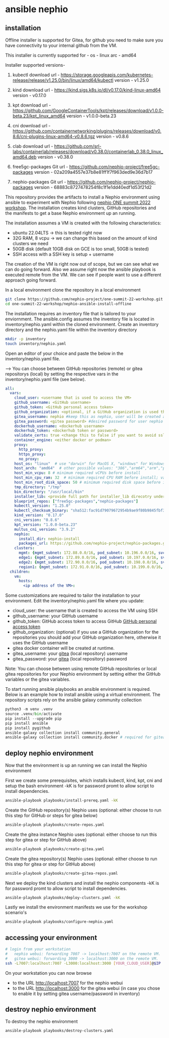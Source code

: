 # ansible nephio

## installation

Offline installer is supported for Gitea, for github you need to make sure you have connectivity to your internal github from the VM.

This installer is currently supported for - 
os - linux
arc - amd64

Installer supported versions-
1. kubectl
download url - https://storage.googleapis.com/kubernetes-release/release/v1.25.0/bin/linux/amd64/kubectl
version - v1.25.0

2. kind
download url - https://kind.sigs.k8s.io/dl/v0.17.0/kind-linux-amd64
version - v0.17.0

3. kpt
download url - https://github.com/GoogleContainerTools/kpt/releases/download/v1.0.0-beta.23/kpt_linux_amd64
version - v1.0.0-beta.23 

4. cni
download url - https://github.com/containernetworking/plugins/releases/download/v0.8.6/cni-plugins-linux-amd64-v0.8.6.tgz
version - v0.8.6

5. clab
download url -  https://github.com/srl-labs/containerlab/releases/download/v0.38.0/containerlab_0.38.0_linux_amd64.deb
version - v0.38.0

6. free5gc-packages
Git url - https://github.com/nephio-project/free5gc-packages
version - 02a209a4557e37b8e81ff1f7f963ded9e36d7b17

7. nephio-packages
Git url - https://github.com/nephio-project/nephio-packages
version - 68883c8727478254f8c1f1e1dd40edf1d53f21d2



This repository provides the artifacts to install a Nephio environment using ansible to experiment with Nephio following [nephio ONE summit 2022 workshop](https://github.com/nephio-project/one-summit-22-workshop). The installation creates kind clusters, GitHub repositories and the manifests to get a base Nephio environment up an running.

The installation assumes a VM is created with the following characteristics:

- ubuntu 22.04LTS -> this is tested right now
- 32G RAM, 8 vcpu -> we can change this based on the amount of kind clusters we need
- 50GB disk (default 10GB disk on GCE is too small, 50GB is tested)
- SSH access with a SSH key is setup + username

The creation of the VM is right now out of scope, but we can see what we can do going forward.
Also we assume right now the ansible playbook is executed remote from the VM. We can see if people want to use a different approach going forward.

In a local environment clone the repository in a local environment

```bash
git clone https://github.com/nephio-project/one-summit-22-workshop.git
cd one-summit-22-workshop/nephio-ansible-install-offline
```

The installation requires an inventory file that is tailored to your enviornment. The ansible.config assumes the inventory file is located in inventory/nephio.yaml within the cloned environment. Create an inventory directory and the nephio.yaml file within the inventory directory

```bash
mkdir -p inventory
touch inventory/nephio.yaml
```

Open an editor of your choice and paste the below in the inventory/nephio.yaml file.

--> You can choose between GitHub repositories (remote) or gitea repositorys (local) by setting the respective vars in the inventory/nephio.yaml file (see below).

```yaml
all:
  vars:
    cloud_user: <username that is used to access the VM>
    github_username: <GitHub username>
    github_token: <GitHub personal access token>
    github_organization: <optional, if a GitHub organization is used this should be filled out with the GitHub organization>
    gitea_username: nephio #keep this as nephio, user will be created at runtime
    gitea_password: <gitea password> #desired password for user nephio
    dockerhub_username: <dockerhub username>
    dockerhub_token: <dockerhub token or password>
    validate_certs: true <change this to false if you want to avoid ssl/tls check>
    container_engine: <either docker or podman>
    proxy:
      http_proxy: 
      https_proxy:
      no_proxy:
    host_os: "linux"  # use "darwin" for MacOS X, "windows" for Windows
    host_arch: "amd64"  # other possible values: "386","arm64","arm","ppc64le","s390x"
    host_min_vcpu: 8 # minimum required vCPUs before install
    host_min_cpu_ram: 32  # minimum required CPU RAM before install; value in GB
    host_min_root_disk_space: 50 # minimum required disk space before install; value in GB
    tmp_directory: "/tmp"
    bin_directory: "/usr/local/bin"
    installer_lib: <provide full path for installer_lib direcotry under nephio-ansible-install-offline>
    blueprint_repos: ["free5gc-packages","nephio-packages"]
    kubectl_version: "1.25.0"
    kubectl_checksum_binary: "sha512:fac91d79079672954b9ae9f80b9845fbf373e1c4d3663a84cc1538f89bf70cb85faee1bcd01b6263449f4a2995e7117e1c85ed8e5f137732650e8635b4ecee09"
    kind_version: "0.17.0"
    cni_version: "0.8.6"
    kpt_version: "1.0.0-beta.23"
    multus_cni_version: "3.9.2"
    nephio:
      install_dir: nephio-install
      packages_url: https://github.com/nephio-project/nephio-packages.git
    clusters:
      mgmt: {mgmt_subnet: 172.88.0.0/16, pod_subnet: 10.196.0.0/16, svc_subnet: 10.96.0.0/16}
      edge1: {mgmt_subnet: 172.89.0.0/16, pod_subnet: 10.197.0.0/16, svc_subnet: 10.97.0.0/16}
      edge2: {mgmt_subnet: 172.90.0.0/16, pod_subnet: 10.198.0.0/16, svc_subnet: 10.98.0.0/16}
      region1: {mgmt_subnet: 172.91.0.0/16, pod_subnet: 10.199.0.0/16, svc_subnet: 10.99.0.0/16}
  children:
    vm:
      hosts:
        <ip address of the VM>:
```

Some customizations are required to tailor the installation to your environment. Edit the inventory/nephio.yaml file where you update:

- cloud_user: the username that is created to access the VM using SSH
- github_username: your GitHub username
- github_token: GitHub access token to access GitHub [GitHub personal access token](https://docs.github.com/en/enterprise-server@3.4/authentication/keeping-your-account-and-data-secure/creating-a-personal-access-token)
- github_organization: (optional) if you use a GitHub organization for the repositories you should add your GitHub organization here, otherwise it uses the GitHub username
- gitea docker container will be created at runtime.
- gitea_username: your [gitea](https://gitea.io) (local repository) username
- gitea_password: your [gitea](https://gitea.io) (local repository) password

Note: You can choose between using remote GitHub repositories or local gitea repositories for your Nephio environment by setting either the GitHub variables or the gitea variables.

To start running ansible playbooks an ansible environment is required. Below is an example how to install ansible using a virtual environment. The repository scripts rely on the ansible galaxy community collection

```python
python3 -m venv .venv
source .venv/bin/activate
pip install --upgrade pip
pip install ansible
pip install pygithub
ansible-galaxy collection install community.general
ansible-galaxy collection install community.docker # required for gitea
```

## deploy nephio environment

Now that the environment is up an running we can install the Nephio environment

First we create some prerequisites, which installs kubectl, kind, kpt, cni and setup the bash environment
-kK is for password promt to allow script to install dependencies.

```bash
ansible-playbook playbooks/install-prereq.yaml -kK
```

Create the GitHub repository(s) Nephio uses (optional: either choose to run this step for GitHub or steps for gitea below)

```bash
ansible-playbook playbooks/create-repos.yaml
```

Create the gitea instance Nephio uses (optional: either choose to run this step for gitea or step for GitHub above)

```bash
ansible-playbook playbooks/create-gitea.yaml
```

Create the gitea repository(s) Nephio uses (optional: either choose to run this step for gitea or step for GitHub above)

```bash
ansible-playbook playbooks/create-gitea-repos.yaml
```

Next we deploy the kind clusters and install the nephio components
-kK is for password promt to allow script to install dependencies.

```bash
ansible-playbook playbooks/deploy-clusters.yaml -kK
```

Lastly we install the environment manifests we use for the workshop scenario's

```bash
ansible-playbook playbooks/configure-nephio.yaml
```

## accessing your environment

```bash
# login from your workstation
#   nephio webui: forwarding 7007 -> localhost:7007 on the remote VM.
#   gitea webui: forwarding 3000 -> localhost:3000 on the remote VM.
ssh -L7007:localhost:7007 -L3000:localhost:3000 [YOUR_CLOUD_USER]@$IP
```

On your workstation you can now browse
* to the URL [http://localhost:7007](http://localhost:7007) for the nephio webui
* to the URL [http://localhost:3000](http://localhost:3000) for the gitea webui (in case you chose to enable it by setting gitea username/password in inventory)

## destroy nephio environment

To destroy the nephio environment

```bash
ansible-playbook playbooks/destroy-clusters.yaml
```
